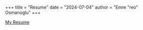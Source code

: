 +++
title = "Resume"
date = "2024-07-04"
author = "Emre \"reo\" Osmanoglu"
+++

[My Resume](https://github.com/reo6/resume/raw/main/resume.pdf)

